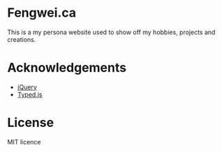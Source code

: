 # Fengwei.ca
This is a my persona website used to show off my hobbies, projects and creations.

# Acknowledgements
- [jQuery](https://jquery.com)
- [Typed.js](http://www.mattboldt.com/demos/typed-js/)


# License
MIT licence
